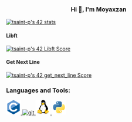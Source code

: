 <h3 align="center">Hi 👋, I'm Moyaxzan</h3>

<!-- ![Moyaxzan's GitHub stats](https://github-readme-stats.vercel.app/api?username=Moyaxzan&theme=transparent&show_icons=true) -->
<a href="https://github.com/JaeSeoKim/badge42"><img src="https://badge42.vercel.app/api/v2/clha9c7ne006808mfnruqnk8i/stats?cursusId=21&coalitionId=47" alt="tsaint-p's 42 stats" /></a>

<div align="left"> <h4>Libft</h4> <a align="right"href="https://github.com/Moyaxzan/libft"><img src="https://badge42.vercel.app/api/v2/clha9c7ne006808mfnruqnk8i/project/3084481" alt="tsaint-p's 42 Libft Score" /></a> </div>

<div align="left"> <h4>Get Next Line</h4> <a href="https://github.com/Moyaxzan/Get-Next-Line"><img src="https://badge42.vercel.app/api/v2/clha9c7ne006808mfnruqnk8i/project/3089590" alt="tsaint-p's 42 get_next_line Score" /></a></div>

<h3 align="left">Languages and Tools:</h3>
<p align="left"> <a href="https://www.cprogramming.com/" target="_blank" rel="noreferrer"> <img src="https://raw.githubusercontent.com/devicons/devicon/master/icons/c/c-original.svg" alt="c" width="40" height="40"/> </a> <a href="https://git-scm.com/" target="_blank" rel="noreferrer"> <img src="https://www.vectorlogo.zone/logos/git-scm/git-scm-icon.svg" alt="git" width="40" height="40"/> </a> <a href="https://www.linux.org/" target="_blank" rel="noreferrer"> <img src="https://raw.githubusercontent.com/devicons/devicon/master/icons/linux/linux-original.svg" alt="linux" width="40" height="40"/> </a> <a href="https://www.python.org" target="_blank" rel="noreferrer"> <img src="https://raw.githubusercontent.com/devicons/devicon/master/icons/python/python-original.svg" alt="python" width="40" height="40"/> </a>
